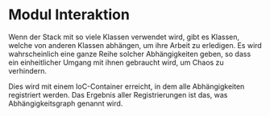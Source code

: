 # Modul Interaktion

Wenn der Stack mit so viele Klassen verwendet wird, gibt es Klassen, welche von
anderen Klassen abhängen, um ihre Arbeit zu erledigen. Es wird wahrscheinlich
eine ganze Reihe solcher Abhängigkeiten geben, so dass ein einheitlicher Umgang
mit ihnen gebraucht wird, um Chaos zu verhindern.

Dies wird mit einem IoC-Container erreicht, in dem alle Abhängigkeiten
registriert werden. Das Ergebnis aller Registrierungen ist das, was
Abhängigkeitsgraph genannt wird.
